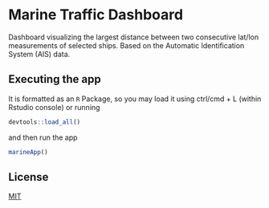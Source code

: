 # Marine Traffic Dashboard
Dashboard visualizing the largest distance between two consecutive lat/lon measurements of selected ships. Based on the Automatic Identification System (AIS) data.

## Executing the app

It is formatted as an `R` Package, so you may load it using ctrl/cmd + L (within Rstudio console) or running 

```r
devtools::load_all()
```

and then run the app

```r
marineApp()
```

## License
[MIT](https://choosealicense.com/licenses/mit/)